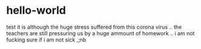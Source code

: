 # hello-world
test it is
although the huge stress suffered from this corona virus .. the teachers are still pressuring us by a huge ammount of homework .. i am not fucking sure if i am not sick 
,;nb
